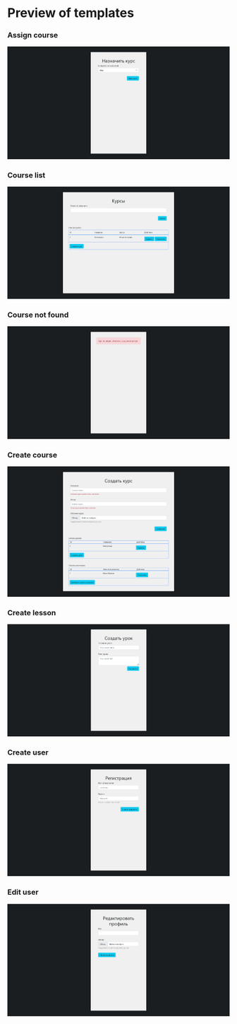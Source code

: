 # Preview of templates

### Assign course

![](preview_images/assign_course.png)

### Course list

![](preview_images/course_list.png)

### Course not found

![](preview_images/course_not_found.png)

### Create course

![](preview_images/create_course.png)

### Create lesson

![](preview_images/create_lesson.png)

### Create user

![](preview_images/create_user.png)

### Edit user

![](preview_images/edit_user.png)